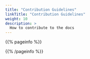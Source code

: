 ```yaml
---
title: "Contribution Guidelines"
linkTitle: "Contribution Guidelines"
weight: 10
description: >
  How to contribute to the docs
---
```


{{% pageinfo %}}

{{% /pageinfo %}}




